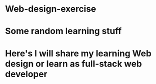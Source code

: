 # Web-design-exercise
#
# Some random learning stuff
# Here's I will share my learning Web design or learn as full-stack web developer

